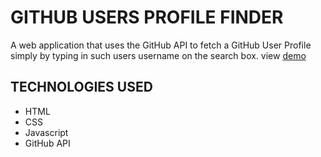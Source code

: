 # GITHUB USERS PROFILE FINDER
A web application that uses the GitHub API to fetch a GitHub User Profile simply by typing in such users username on the search box.
view [demo](https://andrewgilbert2018.github.io)
## TECHNOLOGIES USED
* HTML
* CSS
* Javascript
* GitHub API
